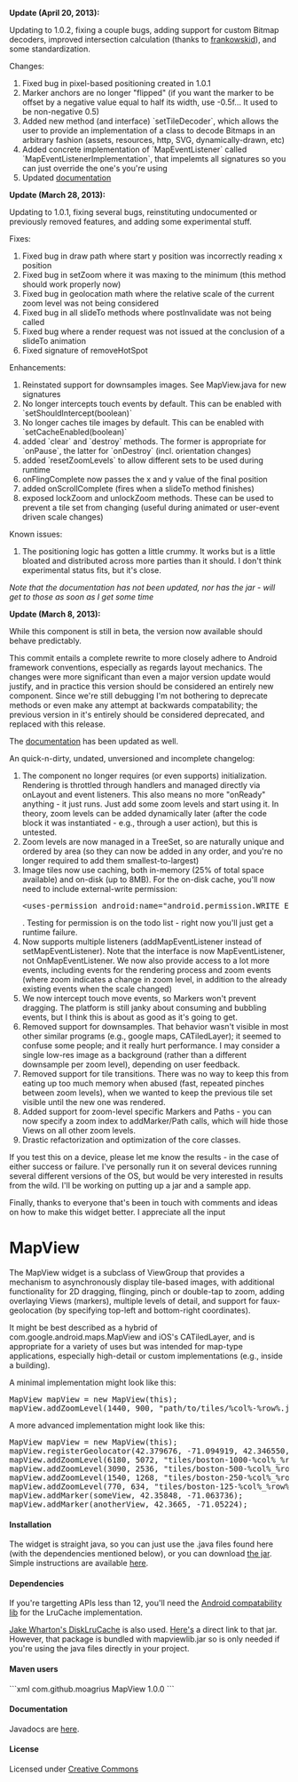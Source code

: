 <p><strong>Update (April 20, 2013):</strong></p>
<p>
    Updating to 1.0.2, fixing a couple bugs, adding support for custom Bitmap decoders, improved intersection calculation
    (thanks to <a target="_blank" href="https://github.com/frankowskid">frankowskid</a>), and some standardization.
</p>
<p>Changes:</p>
<ol>
  <li>Fixed bug in pixel-based positioning created in 1.0.1</li>
  <li>Marker anchors are no longer "flipped" (if you want the marker to be offset by a negative value equal to half its width, use -0.5f... It used to be non-negative 0.5)</li>
  <li>Added new method (and interface) `setTileDecoder`, which allows the user to provide an implementation of a class to decode Bitmaps in an arbitrary fashion (assets, resources, http, SVG, dynamically-drawn, etc)</li>
  <li>Added concrete implementation of `MapEventListener` called `MapEventListenerImplementation`, that impelemts all signatures so you can just override the one's you're using</li>
  <li>Updated <a target="_blank" href="http://moagrius.github.io/MapView/documentation/">documentation</a></li>
</ol>

<p><strong>Update (March 28, 2013):</strong></p>
<p>Updating to 1.0.1, fixing several bugs, reinstituting undocumented or previously removed features, and adding some experimental stuff.</p>

<p>Fixes:</p>
<ol>
  <li>Fixed bug in draw path where start y position was incorrectly reading x position</li>
  <li>Fixed bug in setZoom where it was maxing to the minimum (this method should work properly now)</li>
  <li>Fixed bug in geolocation math where the relative scale of the current zoom level was not being considered</li>
  <li>Fixed bug in all slideTo methods where postInvalidate was not being called</li>
  <li>Fixed bug where a render request was not issued at the conclusion of a slideTo animation</li>
  <li>Fixed signature of removeHotSpot</li>
</ol>

<p>Enhancements:</p>
<ol>
  <li>Reinstated support for downsamples images.  See MapView.java for new signatures</li>
  <li>No longer intercepts touch events by default.  This can be enabled with `setShouldIntercept(boolean)`</li>
  <li>No longer caches tile images by default.  This can be enabled with `setCacheEnabled(boolean)`</li>
  <li>added `clear` and `destroy` methods.  The former is appropriate for `onPause`, the latter for `onDestroy` (incl. orientation changes)</li>
  <li>added `resetZoomLevels` to allow different sets to be used during runtime</li>
  <li>onFlingComplete now passes the x and y value of the final position</li>
  <li>added onScrollComplete (fires when a slideTo method finishes)</li>
  <li>exposed lockZoom and unlockZoom methods.  These can be used to prevent a tile set from changing (useful during animated or user-event driven scale changes)</li>
</ol>

<p>Known issues:</p>
<ol>
  <li>The positioning logic has gotten a little crummy.  It works but is a little bloated and distributed across more parties than it should.  I don't think experimental status fits, but it's close.</li>
</ol>

<p><em>Note that the documentation has not been updated, nor has the jar - will get to those as soon as I get some time</em></p>

<p><strong>Update (March 8, 2013):</strong></p>

<p>While this component is still in beta, the version now available should behave predictably.</p>
<p>
  This commit entails a complete rewrite to more closely adhere to Android framework conventions, especially as regards layout mechanics.
  The changes were more significant than even a major version update would justify, and in practice this version should be considered an
  entirely new component.  Since we're still debugging I'm not bothering to deprecate methods or even make any attempt at backwards compatability;
  the previous version in it's entirely should be considered deprecated, and replaced with this release.
</p>
<p>
  The <a href="http://moagrius.github.com/MapView/documentation">documentation</a> has been updated as well.
</p>

<p>An quick-n-dirty, undated, unversioned and incomplete changelog:</p>

<ol>
  <li>
    The component no longer requires (or even supports) initialization.  Rendering is throttled through handlers and managed directly
    via onLayout and event listeners.  This also means no more "onReady" anything - it just runs.  Just add some zoom levels and start using it.  In theory, zoom levels can be added dynamically later
    (after the code block it was instantiated - e.g., through a user action), but this is untested.
  </li>
  <li>
    Zoom levels are now managed in a TreeSet, so are naturally unique and ordered by area (so they can now be added in any order, and you're no
    longer required to add them smallest-to-largest)
  </li>
  <li>
    Image tiles now use caching, both in-memory (25% of total space available) and on-disk (up to 8MB).  For the on-disk cache, you'll now need to include
    external-write permission: <pre>&lt;uses-permission android:name="android.permission.WRITE_EXTERNAL_STORAGE" /&gt;</pre>.
    Testing for permission is on the todo list - right now you'll just get a runtime failure.
  </li>
  <li>
    Now supports multiple listeners (addMapEventListener instead of setMapEventListener).  Note that the interface is now MapEventListener, not OnMapEventListener.
    We now also provide access to a lot more events, including events for the rendering process and zoom events (where zoom indicates a change in zoom level, 
    in addition to the already existing events when the scale changed)
  </li>
  <li>
    We now intercept touch move events, so Markers won't prevent dragging.  The platform is still janky about consuming and bubbling events, but I think this is about as good as it's going to get.
  </li>
  <li>
    Removed support for downsamples.  That behavior wasn't visible in most other similar programs (e.g., google maps, CATiledLayer); it seemed to confuse some people; and it really hurt performance.
    I may consider a single low-res image as a background (rather than a different downsample per zoom level), depending on user feedback.
  </li>
  <li>
    Removed support for tile transitions.  There was no way to keep this from eating up too much memory when abused (fast, repeated pinches between zoom levels), when we wanted to keep the previous
    tile set visible until the new one was rendered.
  </li>
  <li>
    Added support for zoom-level specific Markers and Paths - you can now specify a zoom index to addMarker/Path calls, which will hide those Views on all other zoom levels.
  </li>
  <li>
    Drastic refactorization and optimization of the core classes.  
  </li>
</ol>

<p>
  If you test this on a device, please let me know the results - in the case of either success or failure.  I've personally run it on several devices running several different versions of the OS, but
  would be very interested in results from the wild.  I'll be working on putting up a jar and a sample app.
</p>

<p>Finally, thanks to everyone that's been in touch with comments and ideas on how to make this widget better.  I appreciate all the input</p>

<h1>MapView</h1>
<p>The MapView widget is a subclass of ViewGroup that provides a mechanism to asynchronously display tile-based images,
 with additional functionality for 2D dragging, flinging, pinch or double-tap to zoom, adding overlaying Views (markers),
 multiple levels of detail, and support for faux-geolocation (by specifying top-left and bottom-right coordinates).</p>
 
 <p>It might be best described as a hybrid of com.google.android.maps.MapView and iOS's CATiledLayer, and is appropriate for a variety of uses
 but was intended for map-type applications, especially high-detail or custom implementations (e.g., inside a building).</p>
 
 <p>A minimal implementation might look like this:</p>
  
 <pre>MapView mapView = new MapView(this);
mapView.addZoomLevel(1440, 900, "path/to/tiles/%col%-%row%.jpg");</pre>
 
 A more advanced implementation might look like this:
 <pre>MapView mapView = new MapView(this);
mapView.registerGeolocator(42.379676, -71.094919, 42.346550, -71.040280);
mapView.addZoomLevel(6180, 5072, "tiles/boston-1000-%col%_%row%.jpg", 512, 512);
mapView.addZoomLevel(3090, 2536, "tiles/boston-500-%col%_%row%.jpg", 256, 256);
mapView.addZoomLevel(1540, 1268, "tiles/boston-250-%col%_%row%.jpg", 256, 256);
mapView.addZoomLevel(770, 634, "tiles/boston-125-%col%_%row%.jpg", 128, 128);
mapView.addMarker(someView, 42.35848, -71.063736);
mapView.addMarker(anotherView, 42.3665, -71.05224);
</pre>

<h4>Installation</h4>
<p>
  The widget is straight java, so you can just use the .java files found here (with the dependencies mentioned below), or you can download
  <a href="http://moagrius.github.com/MapView/mapviewlib.jar">the jar</a>.
  Simple instructions are available <a target="_blank" href="http://moagrius.github.com/MapView/installation.html">here</a>.
</p>

<h4>Dependencies</h4>
<p>
  If you're targetting APIs less than 12, you'll need the 
  <a target="_blank" href="http://developer.android.com/tools/extras/support-library.html">Android compatability lib</a>
  for the LruCache implementation.
</p>
<p>
  <a target="_blank" href="https://github.com/JakeWharton/DiskLruCache">Jake Wharton's DiskLruCache</a> is also used.
  <a target="_blank" href="https://oss.sonatype.org/content/repositories/releases/com/jakewharton/disklrucache/1.3.1/disklrucache-1.3.1.jar">Here's</a> a direct link to that jar.
  However, that package is bundled with mapviewlib.jar so is only needed if you're using the java files directly in your project.
</p>

<h4>Maven users</h4>
```xml
<dependency>
	<groupId>com.github.moagrius</groupId>
	<artifactId>MapView</artifactId>
	<version>1.0.0</version>
</dependency>
```

<h4>Documentation</h4>
<p>Javadocs are <a href="http://moagrius.github.com/MapView/documentation">here</a>.</p>

<h4>License</h4>
<p>Licensed under <a href="http://creativecommons.org/licenses/by/3.0/legalcode" target="_blank">Creative Commons</a></p>